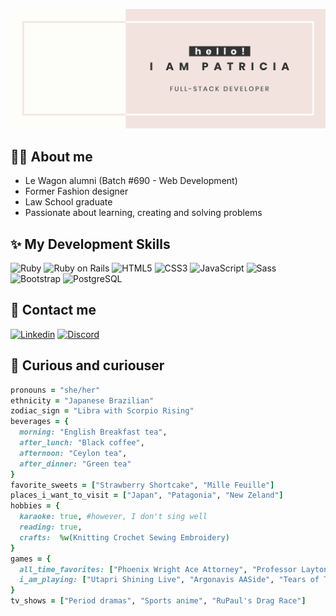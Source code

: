 ![Patricia Mey Kihara banner](/assets/images/header.png)

## :supervillain_woman:  About me
- Le Wagon alumni (Batch #690 - Web Development)
- Former Fashion designer
- Law School graduate
- Passionate about learning, creating and solving problems

## :sparkles:  My Development Skills
![Ruby](https://img.shields.io/badge/Ruby-CC342D?style=for-the-badge&logo=ruby&logoColor=white)
![Ruby on Rails](https://img.shields.io/badge/Ruby_on_Rails-CC0000?style=for-the-badge&logo=ruby-on-rails&logoColor=white)
![HTML5](https://img.shields.io/badge/HTML5-E34F26?style=for-the-badge&logo=html5&logoColor=white)
![CSS3](https://img.shields.io/badge/CSS3-1572B6?style=for-the-badge&logo=css3&logoColor=white)
![JavaScript](https://img.shields.io/badge/JavaScript-323330?style=for-the-badge&logo=javascript&logoColor=F7DF1E)
![Sass](https://img.shields.io/badge/Sass-CC6699?style=for-the-badge&logo=sass&logoColor=white)
![Bootstrap](https://img.shields.io/badge/Bootstrap-563D7C?style=for-the-badge&logo=bootstrap&logoColor=white)
![PostgreSQL](https://img.shields.io/badge/PostgreSQL-316192?style=for-the-badge&logo=postgresql&logoColor=white)

## :email:  Contact me
[![Linkedin](https://img.shields.io/badge/LinkedIn-0077B5?style=for-the-badge&logo=linkedin&logoColor=white)](https://www.linkedin.com/in/patricia-kihara)
[![Discord](https://img.shields.io/badge/Discord-7289DA?style=for-the-badge&logo=discord&logoColor=white)](https://discordapp.com/users/437291396374724618)

## :speech_balloon:	Curious and curiouser
```ruby
pronouns = "she/her"
ethnicity = "Japanese Brazilian"
zodiac_sign = "Libra with Scorpio Rising"
beverages = {
  morning: "English Breakfast tea",
  after_lunch: "Black coffee",
  afternoon: "Ceylon tea",
  after_dinner: "Green tea"
}
favorite_sweets = ["Strawberry Shortcake", "Mille Feuille"]
places_i_want_to_visit = ["Japan", "Patagonia", "New Zeland"]
hobbies = {
  karaoke: true, #however, I don't sing well
  reading: true,
  crafts:  %w(Knitting Crochet Sewing Embroidery)
}
games = {
  all_time_favorites: ["Phoenix Wright Ace Attorney", "Professor Layton"],
  i_am_playing: ["Utapri Shining Live", "Argonavis AASide", "Tears of Themis"]
}
tv_shows = ["Period dramas", "Sports anime", "RuPaul's Drag Race"]
```
